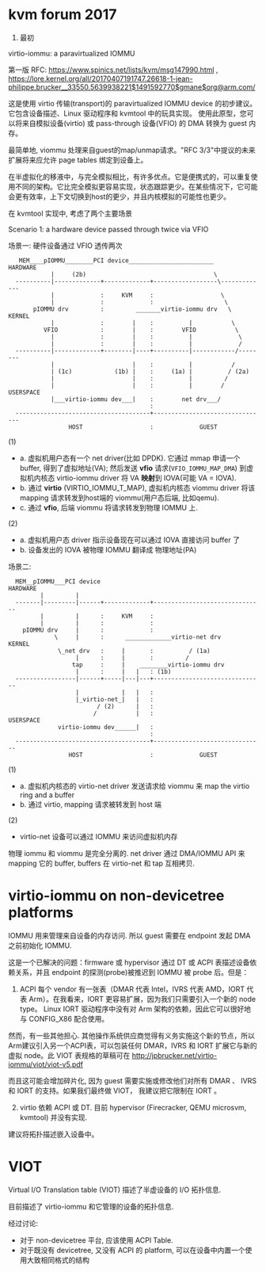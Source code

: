 
# kvm forum 2017




1. 最初

virtio-iommu: a paravirtualized IOMMU

第一版 RFC: https://www.spinics.net/lists/kvm/msg147990.html , https://lore.kernel.org/all/20170407191747.26618-1-jean-philippe.brucker__33550.5639938221$1491592770$gmane$org@arm.com/

这是使用 virtio 传输(transport)的 paravirtualized IOMMU device 的初步建议。 它包含设备描述、Linux 驱动程序和 kvmtool 中的玩具实现。 使用此原型，您可以将来自模拟设备(virtio) 或 pass-through 设备(VFIO) 的 DMA 转换为 guest 内存。

最简单地, viommu 处理来自guest的map/unmap请求。"RFC 3/3"中提议的未来扩展将来应允许 page tables 绑定到设备上。

在半虚拟化的移液中，与完全模拟相比，有许多优点。它是便携式的，可以重复使用不同的架构。它比完全模拟更容易实现，状态跟踪更少。在某些情况下，它可能会更有效率，上下文切换到host的更少，并且内核模拟的可能性也更少。

在 kvmtool 实现中, 考虑了两个主要场景

Scenario 1: a hardware device passed through twice via VFIO

场景一: 硬件设备通过 VFIO 透传两次

```
   MEM____pIOMMU________PCI device________________________       HARDWARE
            |     (2b)                                    \
  ----------|-------------+-------------+------------------\-------------
            |             :     KVM     :                   \
            |             :             :                    \
       pIOMMU drv         :         _______virtio-iommu drv   \    KERNEL
            |             :        |    :          |           \
          VFIO            :        |    :        VFIO           \
            |             :        |    :          |             \
            |             :        |    :          |             /
  ----------|-------------+--------|----+----------|------------/--------
            |                      |    :          |           /
            | (1c)            (1b) |    :     (1a) |          / (2a)
            |                      |    :          |         /
            |                      |    :          |        /   USERSPACE
            |___virtio-iommu dev___|    :        net drv___/
                                        :
  --------------------------------------+--------------------------------
                 HOST                   :             GUEST
```

(1)
* a. 虚拟机用户态有一个 net driver(比如 DPDK). 它通过 mmap 申请一个 buffer, 得到了虚拟地址(VA); 然后发送 **vfio** 请求(`VFIO_IOMMU_MAP_DMA`) 到虚拟机内核态 virtio-iommu driver 将 VA **映射**到 IOVA(可能 VA = IOVA).
* b. 通过 **virtio** (VIRTIO_IOMMU_T_MAP), 虚拟机内核态 viommu driver 将该 mapping 请求转发到host端的 viommu(用户态后端, 比如qemu).
* c. 通过 **vfio**, 后端 viommu 将请求转发到物理 IOMMU 上.

(2)
* a. 虚拟机用户态 driver 指示设备现在可以通过 IOVA 直接访问 buffer 了
* b. 设备发出的 IOVA 被物理 IOMMU 翻译成 物理地址(PA)

场景二: 

```
  MEM__pIOMMU___PCI device                                     HARDWARE
         |         |
  -------|---------|------+-------------+-------------------------------
         |         |      :     KVM     :
         |         |      :             :
    pIOMMU drv     |      :             :
             \     |      :      _____________virtio-net drv      KERNEL
              \_net drv   :     |       :          / (1a)
                   |      :     |       :         /
                  tap     :     |    ________virtio-iommu drv
                   |      :     |   |   : (1b)
  -----------------|------+-----|---|---+-------------------------------
                   |            |   |   :
                   |_virtio-net_|   |   :
                         / (2)      |   :
                        /           |   :                      USERSPACE
              virtio-iommu dev______|   :
                                        :
  --------------------------------------+-------------------------------
                 HOST                   :             GUEST
```

(1)
* a. 虚拟机内核态的 virtio-net driver 发送请求给 viommu 来 map the virtio ring and a buffer
* b. 通过 virtio, mapping 请求被转发到 host 端

(2)
* virtio-net 设备可以通过 IOMMU 来访问虚拟机内存

物理 iommu 和 viommu 是完全分离的. net driver 通过 DMA/IOMMU API 来 mapping 它的 buffer, buffers 在 virtio-net 和 tap 互相拷贝.




# virtio-iommu on non-devicetree platforms

IOMMU 用来管理来自设备的内存访问. 所以 guest 需要在 endpoint 发起 DMA 之前初始化 IOMMU. 

这是一个已解决的问题：firmware 或 hypervisor 通过 DT 或 ACPI 表描述设备依赖关系，并且 endpoint 的探测(probe)被推迟到 IOMMU 被 probe 后。但是：

1. ACPI 每个 vendor 有一张表（DMAR 代表 Intel，IVRS 代表 AMD，IORT 代表 Arm）。在我看来，IORT 更容易扩展，因为我们只需要引入一个新的 node type。 Linux IORT 驱动程序中没有对 Arm 架构的依赖，因此它可以很好地与 CONFIG_X86 配合使用。

然而，有一些其他担心. 其他操作系统供应商觉得有义务实施这个新的节点，所以Arm建议引入另一个ACPI表，可以包装任何 DMAR，IVRS 和 IORT 扩展它与新的虚拟 node。此 VIOT 表规格的草稿可在 http://jpbrucker.net/virtio-iommu/viot/viot-v5.pdf

而且这可能会增加碎片化, 因为 guest 需要实施或修改他们对所有 DMAR 、 IVRS 和 IORT 的支持。如果我们最终做 VIOT， 我建议把它限制在 IORT 。

2. virtio 依赖 ACPI 或 DT. 目前 hypervisor (Firecracker, QEMU microsvm, kvmtool) 并没有实现.

建议将拓扑描述嵌入设备中。


# VIOT

Virtual I/O Translation table (VIOT) 描述了半虚设备的 I/O 拓扑信息.

目前描述了 virtio-iommu 和它管理的设备的拓扑信息.

经过讨论:

* 对于 non-devicetree 平台, 应该使用 ACPI Table.
* 对于既没有 devicetree, 又没有 ACPI 的 platform, 可以在设备中内置一个使用大致相同格式的结构
